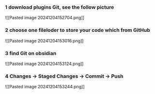 ### 1 download plugins Git, see the follow picture

![[Pasted image 20241204152704.png]]


### 2 choose one fileloder to store your code which from GitHub
![[Pasted image 20241204153016.png]]

### 3 find Git on obsidian
![[Pasted image 20241204153124.png]]

### 4 Changes -> Staged Changes -> Commit -> Push
![[Pasted image 20241204153244.png]]